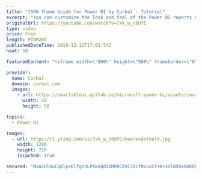 ```yaml
---
title: "JSON Theme Guide for Power BI by Curbal - Tutorial"
excerpt: "You can customize the look and feel of the Power BI reports using the formatting pane for each specific visual or you can speed up the process by using a JSON file.\r  This feature (the JSON file) has been available for quite a while but the documentation is poor  and unfortunately, a lot of the elements"
originalUrl: https://youtube.com/watch?v=7xk_w_c6UfE
type: video
price: Free
length: PT8M28S
publishedDateTime: 2019-12-12T17:01:54Z
heat: 50

featuredContent: "<iframe width=\"800\" height=\"500\" frameborder=\"0\" src=\"https://www.youtube.com/embed/7xk_w_c6UfE\" allow=\"accelerometer; autoplay; encrypted-media; gyroscope; picture-in-picture\" allowfullscreen></iframe>"

provider:
  name: Curbal
  domain: curbal.com
  images:
    - url: https://smartableai.github.io/microsoft-power-bi/assets/images/organizations/curbal.com-50x50.jpg
      width: 50
      height: 50

topics:
  - Power BI

images:
  - url: https://i.ytimg.com/vi/7xk_w_c6UfE/maxresdefault.jpg
    width: 1280
    height: 720
    isCached: true

secured: "MxA1HlouCqAlp+DlfgznLPakoQdiVMO9C05C3dLYNvuxcT+K+szTmXOxGmkQLeA1Syfi0b0wjAEflFZNzp4CsvsXPhMCAc46XIqJckhsGdb7H84rlpWQ+5BzbUavWlMspYYvoBYjGI/U4Jh1CXy2yyhweMHBoi4OgDEu/fNQW6+UKP/ZCEoAWbdIheBziAyU81b1p+12As20huuQpJku2XtXKsnONtMEnDAe3LdwO0Oe1jkqEVPGkt5n3EF+S98fEnXxTSnYZUYJ6sMCZ5HD+Q241HtPRUBm2I/qnsR3g4zzE+Z98tQSERUfW8YxZvjdMBsuX07ocDdq+ac5wzFjyULlD43a59U1n6zxz6xf0XRHv0dV3+j+P1kIoYSyrATDlh3Y/1i3OJvnj+n+pj6rH0WmGg2ITqeihJfj9ZLDbfE=;WVwo9TZMD9WuClbbWf7hlA=="
---
```


